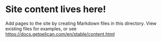 # Site content lives here!

Add pages to the site by creating Markdown files in this
directory. View existing files for examples, or see
https://docs.getpelican.com/en/stable/content.html


